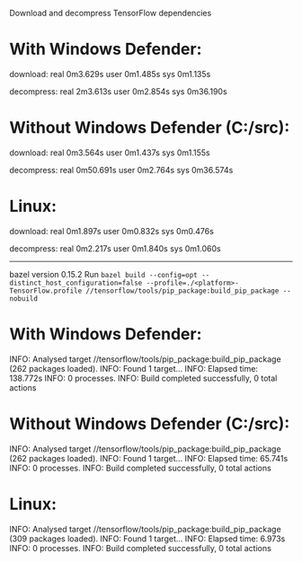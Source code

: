 Download and decompress TensorFlow dependencies

# With Windows Defender:

download:
real    0m3.629s
user    0m1.485s
sys     0m1.135s

decompress:
real    2m3.613s
user    0m2.854s
sys     0m36.190s

# Without Windows Defender (C:/src):

download:
real    0m3.564s
user    0m1.437s
sys     0m1.155s

decompress:
real    0m50.691s
user    0m2.764s
sys     0m36.574s

# Linux:

download:
real    0m1.897s
user    0m0.832s
sys     0m0.476s

decompress:
real    0m2.217s
user    0m1.840s
sys     0m1.060s


-----------------------------------------------------------------------------------------------------------

bazel version 0.15.2
Run `bazel build --config=opt --distinct_host_configuration=false --profile=./<platform>-TensorFlow.profile //tensorflow/tools/pip_package:build_pip_package --nobuild`

# With Windows Defender:

INFO: Analysed target //tensorflow/tools/pip_package:build_pip_package (262 packages loaded).
INFO: Found 1 target...
INFO: Elapsed time: 138.772s
INFO: 0 processes.
INFO: Build completed successfully, 0 total actions

# Without Windows Defender (C:/src):

INFO: Analysed target //tensorflow/tools/pip_package:build_pip_package (262 packages loaded).
INFO: Found 1 target...
INFO: Elapsed time: 65.741s
INFO: 0 processes.
INFO: Build completed successfully, 0 total actions

# Linux:

INFO: Analysed target //tensorflow/tools/pip_package:build_pip_package (309 packages loaded).
INFO: Found 1 target...
INFO: Elapsed time: 6.973s
INFO: 0 processes.
INFO: Build completed successfully, 0 total actions